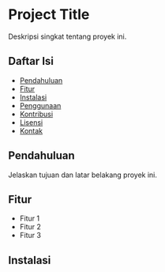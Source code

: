 # Project Title

Deskripsi singkat tentang proyek ini.

## Daftar Isi

- [Pendahuluan](#pendahuluan)
- [Fitur](#fitur)
- [Instalasi](#instalasi)
- [Penggunaan](#penggunaan)
- [Kontribusi](#kontribusi)
- [Lisensi](#lisensi)
- [Kontak](#kontak)

## Pendahuluan

Jelaskan tujuan dan latar belakang proyek ini.

## Fitur

- Fitur 1
- Fitur 2
- Fitur 3

## Instalasi
